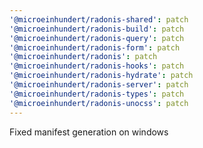 ```yaml
---
'@microeinhundert/radonis-shared': patch
'@microeinhundert/radonis-build': patch
'@microeinhundert/radonis-query': patch
'@microeinhundert/radonis-form': patch
'@microeinhundert/radonis': patch
'@microeinhundert/radonis-hooks': patch
'@microeinhundert/radonis-hydrate': patch
'@microeinhundert/radonis-server': patch
'@microeinhundert/radonis-types': patch
'@microeinhundert/radonis-unocss': patch
---
```


Fixed manifest generation on windows
